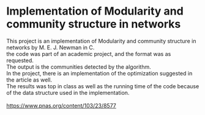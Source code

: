 # Implementation of Modularity and community structure in networks

This project is an implementation of Modularity and community structure in networks by M. E. J. Newman in C. <br>
the code was part of an academic project, and the format was as requested. <br>
The output is the communities detected by the algorithm. <br>
In the project, there is an implementation of the optimization suggested in the article as well. <br>
The results was top in class as well as the running time of the code because of the data structure used in the implementation.<br>
<br>
https://www.pnas.org/content/103/23/8577
